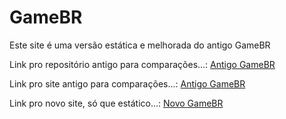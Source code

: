 # GameBR

Este site é uma versão estática e melhorada do antigo GameBR

Link pro repositório antigo para comparações...: <a href="https://github.com/GuiSato565/PROJETO-PRATICO-EM-SISTEMAS.git">Antigo GameBR</a>

Link pro site antigo para comparações...: <a href="http://gamesbr.atwebpages.com/"> Antigo GameBR</a>

Link pro novo site, só que estático...: <a href="https://satoosan.github.io/Site_Com_Bootstrap5/">Novo GameBR</a>
